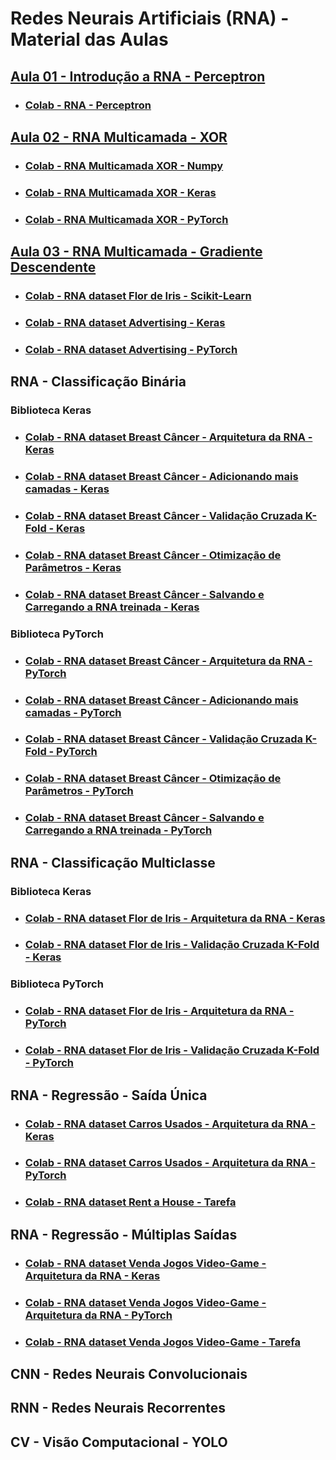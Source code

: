 # Redes Neurais Artificiais (RNA) - Material das Aulas

## [Aula 01 - Introdução a RNA - Perceptron](https://github.com/gustavowillam/RNA/blob/main/slides/01_Aula%2001-RNA-Redes%20Neurais%20Artificiais%20Perceptron.pdf)

* ### [Colab - RNA - Perceptron](https://colab.research.google.com/drive/1Xx7coBRDIvu5TgAHlB8Uo40ehfXdgNXh?usp=sharing)


## [Aula 02 - RNA Multicamada - XOR](https://github.com/gustavowillam/RNA/blob/main/slides/02_Aula%2002-RNA-Redes%20Neurais%20Artificiais%20Multicamada_XOR.pdf)

* ### [Colab - RNA Multicamada XOR - Numpy](https://colab.research.google.com/drive/16nIE5-OZubxDTmGCcTPDgpOQn3be1MbU?usp=sharing)

* ### [Colab - RNA Multicamada XOR - Keras](https://colab.research.google.com/drive/1Jwmv_kvKXOXefpoMLAoNGHP24n_DtxwK?usp=sharing)

* ### [Colab - RNA Multicamada XOR - PyTorch](https://colab.research.google.com/drive/1JRALbhD7DGZ6ei8LxTnle4PzMPf7XnQV?usp=sharing)

## [Aula 03 - RNA Multicamada - Gradiente Descendente](https://github.com/gustavowillam/RNA/blob/main/slides/03_Aula%2003-RNA-Redes%20Neurais%20Artificiais%20Gradient_Descending.pdf)

* ### [Colab - RNA dataset Flor de Iris - Scikit-Learn](https://colab.research.google.com/drive/1-fY5_dh6hE_hAcNu5T5KuygnNwGswLTi?usp=sharing)

* ### [Colab - RNA dataset Advertising  - Keras](https://colab.research.google.com/drive/1QXIHQqf7P2hcqv3b5Oe7Nt8Y2WxpczHt?usp=sharing)

* ### [Colab - RNA dataset Advertising  - PyTorch](https://colab.research.google.com/drive/1jURIHb9uC6_LWyXBApmuEv5zywzFRZb0?usp=sharing)



## RNA - Classificação Binária

### Biblioteca Keras

* ### [Colab - RNA dataset Breast Câncer - Arquitetura da RNA - Keras](https://colab.research.google.com/drive/15k7ht1S4g2ppJnW4WRBmx2W2TBezN4pI?usp=sharing)

* ### [Colab - RNA dataset Breast Câncer - Adicionando mais camadas - Keras](https://colab.research.google.com/drive/1v4V7iQflz497J9vr4F9a34YnUFqn-WJk?usp=sharing)

* ### [Colab - RNA dataset Breast Câncer - Validação Cruzada K-Fold - Keras](https://colab.research.google.com/drive/1zbDiTg2VSFEpJQ_CtiHS-x8CdXqFGXy-?usp=sharing)

* ### [Colab - RNA dataset Breast Câncer - Otimização de Parâmetros - Keras](https://colab.research.google.com/drive/1i98lqvPudle-LuWsF_LbcZrsPGZAKpQA?usp=sharing)

* ### [Colab - RNA dataset Breast Câncer - Salvando e Carregando a RNA treinada - Keras](https://colab.research.google.com/drive/1N2LqhgHw8oqCKFZRlFKo1QPQ_dw3GrLm?usp=sharing)


### Biblioteca PyTorch

* ### [Colab - RNA dataset Breast Câncer - Arquitetura da RNA - PyTorch](https://colab.research.google.com/drive/1wmEK8zqH6EkCnOA4yQ8nFaIVtRsU3v57?usp=sharing)

* ### [Colab - RNA dataset Breast Câncer - Adicionando mais camadas - PyTorch](https://colab.research.google.com/drive/1vQa0eNFzt4L1S3z7xCn6M1nx85roXEag?usp=sharing)

* ### [Colab - RNA dataset Breast Câncer - Validação Cruzada K-Fold - PyTorch](https://colab.research.google.com/drive/1PQUyl61OaHB75oe_nDpArqR0_AU0ianA?usp=sharing)

* ### [Colab - RNA dataset Breast Câncer - Otimização de Parâmetros - PyTorch](https://colab.research.google.com/drive/11Eh0qvFQ9r4GMUFRdHqPBI3rR4TuuL8D?usp=sharing)

* ### [Colab - RNA dataset Breast Câncer - Salvando e Carregando a RNA treinada - PyTorch](https://colab.research.google.com/drive/1m40Y9O_J27r29GsnOeKBDfppV2lHhqCQ?usp=sharing)


## RNA - Classificação Multiclasse

### Biblioteca Keras

* ### [Colab - RNA dataset Flor de Iris - Arquitetura da RNA - Keras](https://colab.research.google.com/drive/1lJS898BOhbzQOhlh8bLHwcYscSYIAKUL?usp=sharing)

* ### [Colab - RNA dataset Flor de Iris - Validação Cruzada K-Fold - Keras](https://colab.research.google.com/drive/1UjQv7Wo11vdknnvwYGgTe2qQLb71yacz?usp=sharing)

### Biblioteca PyTorch

* ### [Colab - RNA dataset Flor de Iris - Arquitetura da RNA - PyTorch](https://colab.research.google.com/drive/1_MM0vGUADQJfhJtWCCjDs45PsgAp6w92?usp=sharing)

* ### [Colab - RNA dataset Flor de Iris - Validação Cruzada K-Fold - PyTorch](https://colab.research.google.com/drive/1yiy6oAzirBE4DrfYGCGX6KNoMZmhwIVp?usp=sharing)


## RNA - Regressão - Saída Única

* ### [Colab - RNA dataset Carros Usados - Arquitetura da RNA - Keras](https://colab.research.google.com/drive/1QjVHyxI1dec4m0f20S9-VXlu6RaqMePj?usp=sharing)

* ### [Colab - RNA dataset Carros Usados - Arquitetura da RNA - PyTorch](https://colab.research.google.com/drive/1nwLJb0fo1wdW-6NGRWXDitluP1TdlLX7?usp=sharing)

* ### [Colab - RNA dataset Rent a House  - Tarefa](https://colab.research.google.com/drive/1CDQMQRjtPmOL5G6fwpe8ZMw3JCrSZO9w?usp=sharing)


## RNA - Regressão - Múltiplas Saídas

* ### [Colab - RNA dataset Venda Jogos Video-Game - Arquitetura da RNA - Keras](https://colab.research.google.com/drive/1rd7cys6WuWMa6zRg8W8l2dOUaQtvMnaF?usp=sharing)

* ### [Colab - RNA dataset Venda Jogos Video-Game - Arquitetura da RNA - PyTorch](https://colab.research.google.com/drive/1kI5Ml4PgkATGQ2vb5p-LAYuU2MV0G1zr?usp=sharing)

* ### [Colab - RNA dataset Venda Jogos Video-Game  - Tarefa](https://colab.research.google.com/drive/1RGk7nMSfBcWmRwLSNMdSdNsJOroXfznW?usp=sharing)


## CNN - Redes Neurais Convolucionais


## RNN - Redes Neurais Recorrentes


## CV - Visão Computacional - YOLO 











